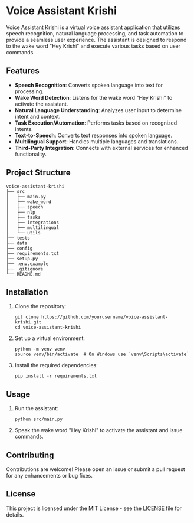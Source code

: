 # Voice Assistant Krishi

Voice Assistant Krishi is a virtual voice assistant application that utilizes speech recognition, natural language processing, and task automation to provide a seamless user experience. The assistant is designed to respond to the wake word "Hey Krishi" and execute various tasks based on user commands.

## Features

- **Speech Recognition**: Converts spoken language into text for processing.
- **Wake Word Detection**: Listens for the wake word "Hey Krishi" to activate the assistant.
- **Natural Language Understanding**: Analyzes user input to determine intent and context.
- **Task Execution/Automation**: Performs tasks based on recognized intents.
- **Text-to-Speech**: Converts text responses into spoken language.
- **Multilingual Support**: Handles multiple languages and translations.
- **Third-Party Integration**: Connects with external services for enhanced functionality.

## Project Structure

```
voice-assistant-krishi
├── src
│   ├── main.py
│   ├── wake_word
│   ├── speech
│   ├── nlp
│   ├── tasks
│   ├── integrations
│   ├── multilingual
│   └── utils
├── tests
├── data
├── config
├── requirements.txt
├── setup.py
├── .env.example
├── .gitignore
└── README.md
```

## Installation

1. Clone the repository:
   ```
   git clone https://github.com/yourusername/voice-assistant-krishi.git
   cd voice-assistant-krishi
   ```

2. Set up a virtual environment:
   ```
   python -m venv venv
   source venv/bin/activate  # On Windows use `venv\Scripts\activate`
   ```

3. Install the required dependencies:
   ```
   pip install -r requirements.txt
   ```

## Usage

1. Run the assistant:
   ```
   python src/main.py
   ```

2. Speak the wake word "Hey Krishi" to activate the assistant and issue commands.

## Contributing

Contributions are welcome! Please open an issue or submit a pull request for any enhancements or bug fixes.

## License

This project is licensed under the MIT License - see the [LICENSE](LICENSE) file for details.